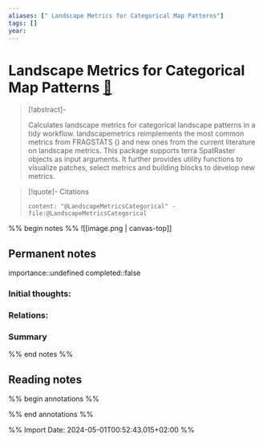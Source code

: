 ```yaml
---
aliases: [" Landscape Metrics for Categorical Map Patterns"]
tags: []
year: 
---
```

# Landscape Metrics for Categorical Map Patterns [📖](zotero://select/library/items/BYA7DGKH)

> [!abstract]-
> 
> Calculates landscape metrics for categorical landscape patterns in a tidy workflow. landscapemetrics reimplements the most common metrics from FRAGSTATS () and new ones from the current literature on landscape metrics. This package supports terra SpatRaster objects as input arguments. It further provides utility functions to visualize patches, select metrics and building blocks to develop new metrics.
> 

> [!quote]- Citations
> 
> ```query
> content: "@LandscapeMetricsCategorical" -file:@LandscapeMetricsCategorical
> ```

%% begin notes %%
![[image.png | canvas-top]]
## Permanent notes
importance::undefined
completed::false
### Initial thoughts:


### Relations:


### Summary


%% end notes %%
## Reading notes
%% begin annotations %%

%% end annotations %%



%% Import Date: 2024-05-01T00:52:43.015+02:00 %%
